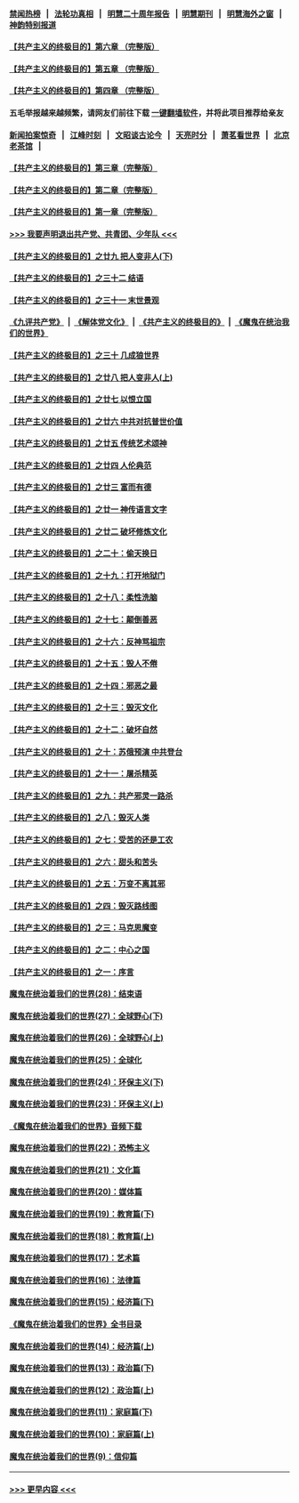#### [禁闻热榜](热点新闻.md?=0)  &nbsp;&nbsp;|&nbsp;&nbsp; [法轮功真相](https://github.com/gfw-breaker/truth/blob/master/README.md?=0) &nbsp;&nbsp;|&nbsp;&nbsp; [明慧二十周年报告](https://github.com/gfw-breaker/mh-reports/blob/master/README.md?=0) &nbsp;&nbsp;|&nbsp;&nbsp;[明慧期刊](https://github.com/gfw-breaker/mh-qikan) &nbsp;&nbsp;|&nbsp;&nbsp; [明慧海外之窗](https://github.com/gfw-breaker/mh-news/blob/master/README.md?=0) &nbsp;&nbsp;|&nbsp;&nbsp; [神韵特别报道](https://github.com/gfw-breaker/mh-news/blob/master/shenyun.md?=0)
#### [【共产主义的终极目的】第六章 （完整版）](../pages/nsc422/n11428913.md?t=03160031) 
#### [【共产主义的终极目的】第五章 （完整版）](../pages/nsc422/n11428912.md?t=03160031) 
#### [【共产主义的终极目的】第四章 （完整版）](../pages/nsc422/n11428907.md?t=03160031) 
#### 五毛举报越来越频繁，请网友们前往下载 [一键翻墙软件](https://github.com/gfw-breaker/ssr-accounts)，并将此项目推荐给亲友
#### [新闻拍案惊奇](https://github.com/gfw-breaker/banned-news/blob/master/pages/link4.md) &nbsp;&nbsp;|&nbsp;&nbsp; [江峰时刻](https://github.com/gfw-breaker/banned-news/blob/master/pages/link4.md) &nbsp;&nbsp;|&nbsp;&nbsp; [文昭谈古论今](https://github.com/gfw-breaker/banned-news/blob/master/pages/link4.md) &nbsp;&nbsp;|&nbsp;&nbsp; [天亮时分](https://github.com/gfw-breaker/banned-news/blob/master/pages/link4.md) &nbsp;&nbsp;|&nbsp;&nbsp; [萧茗看世界](https://github.com/gfw-breaker/banned-news/blob/master/pages/link4.md) &nbsp;&nbsp;|&nbsp;&nbsp; [北京老茶馆](https://github.com/gfw-breaker/banned-news/blob/master/pages/link4.md) &nbsp;&nbsp;|&nbsp;&nbsp; 
#### [【共产主义的终极目的】第三章（完整版）](../pages/nsc422/n11428848.md?t=03160031) 
#### [【共产主义的终极目的】第二章（完整版）](../pages/nsc422/n11428831.md?t=03160031) 
#### [【共产主义的终极目的】第一章（完整版）](../pages/nsc422/n11417651.md?t=03160031) 
#### [>>> 我要声明退出共产党、共青团、少年队 <<<](https://github.com/begood0513/goodnews/blob/master/quit/letter.md) 
#### [【共产主义的终极目的】之廿九 把人变非人(下)](../pages/nsc422/n11344140.md?t=03160031) 
#### [【共产主义的终极目的】之三十二 结语](../pages/nsc422/n11360535.md?t=03160031) 
#### [【共产主义的终极目的】之三十一 末世景观](../pages/nsc422/n11351129.md?t=03160031) 
#### [《九评共产党》](https://github.com/begood0513/9ping.md/blob/master/README.md) &nbsp;|&nbsp; [《解体党文化》](../../../../jtdwh.md/blob/master/README.md)  &nbsp;|&nbsp; [《共产主义的终极目的》](../../../../gczydzjmd.md/blob/master/README.md) &nbsp;|&nbsp; [《魔鬼在统治我们的世界》](../../../../mgztzwmdsj.md/blob/master/README.md) 
#### [【共产主义的终极目的】之三十 几成狼世界](../pages/nsc422/n11348280.md?t=03160031) 
#### [【共产主义的终极目的】之廿八 把人变非人(上)](../pages/nsc422/n11340492.md?t=03160031) 
#### [【共产主义的终极目的】之廿七 以恨立国](../pages/nsc422/n11336944.md?t=03160031) 
#### [【共产主义的终极目的】之廿六 中共对抗普世价值](../pages/nsc422/n11324785.md?t=03160031) 
#### [【共产主义的终极目的】之廿五 传统艺术颂神](../pages/nsc422/n11296396.md?t=03160031) 
#### [【共产主义的终极目的】之廿四 人伦典范](../pages/nsc422/n11296397.md?t=03160031) 
#### [【共产主义的终极目的】之廿三 富而有德](../pages/nsc422/n11283598.md?t=03160031) 
#### [【共产主义的终极目的】之廿一 神传语言文字](../pages/nsc422/n11263265.md?t=03160031) 
#### [【共产主义的终极目的】之廿二 破坏修炼文化](../pages/nsc422/n11245728.md?t=03160031) 
#### [【共产主义的终极目的】之二十：偷天换日](../pages/nsc422/n11238846.md?t=03160031) 
#### [【共产主义的终极目的】之十九：打开地狱门](../pages/nsc422/n11206376.md?t=03160031) 
#### [【共产主义的终极目的】之十八：柔性洗脑](../pages/nsc422/n11199994.md?t=03160031) 
#### [【共产主义的终极目的】之十七：颠倒善恶](../pages/nsc422/n11179782.md?t=03160031) 
#### [【共产主义的终极目的】之十六：反神骂祖宗](../pages/nsc422/n11166798.md?t=03160031) 
#### [【共产主义的终极目的】之十五：毁人不倦](../pages/nsc422/n11166792.md?t=03160031) 
#### [【共产主义的终极目的】之十四：邪恶之最](../pages/nsc422/n11150249.md?t=03160031) 
#### [【共产主义的终极目的】之十三：毁灭文化](../pages/nsc422/n11135227.md?t=03160031) 
#### [【共产主义的终极目的】之十二：破坏自然](../pages/nsc422/n11135214.md?t=03160031) 
#### [【共产主义的终极目的】之十：苏俄预演 中共登台](../pages/nsc422/n11118424.md?t=03160031) 
#### [【共产主义的终极目的】之十一：屠杀精英](../pages/nsc422/n11118442.md?t=03160031) 
#### [【共产主义的终极目的】之九：共产邪灵一路杀](../pages/nsc422/n11114139.md?t=03160031) 
#### [【共产主义的终极目的】之八：毁灭人类](../pages/nsc422/n11108503.md?t=03160031) 
#### [【共产主义的终极目的】之七：受苦的还是工农](../pages/nsc422/n11101809.md?t=03160031) 
#### [【共产主义的终极目的】之六：甜头和苦头](../pages/nsc422/n11096971.md?t=03160031) 
#### [【共产主义的终极目的】之五：万变不离其邪](../pages/nsc422/n11091285.md?t=03160031) 
#### [【共产主义的终极目的】之四：毁灭路线图](../pages/nsc422/n11086284.md?t=03160031) 
#### [【共产主义的终极目的】之三：马克思魔变](../pages/nsc422/n11061941.md?t=03160031) 
#### [【共产主义的终极目的】之二：中心之国](../pages/nsc422/n11047728.md?t=03160031) 
#### [【共产主义的终极目的】之一：序言](../pages/nsc422/n11086077.md?t=03160031) 
#### [魔鬼在统治着我们的世界(28)：结束语](../pages/nsc422/n10936246.md?t=03160031) 
#### [魔鬼在统治着我们的世界(27)：全球野心(下)](../pages/nsc422/n10928319.md?t=03160031) 
#### [魔鬼在统治着我们的世界(26)：全球野心(上)](../pages/nsc422/n10900318.md?t=03160031) 
#### [魔鬼在统治着我们的世界(25)：全球化](../pages/nsc422/n10788205.md?t=03160031) 
#### [魔鬼在统治着我们的世界(24)：环保主义(下)](../pages/nsc422/n10695307.md?t=03160031) 
#### [魔鬼在统治着我们的世界(23)：环保主义(上)](../pages/nsc422/n10688613.md?t=03160031) 
#### [《魔鬼在统治着我们的世界》音频下载](../pages/nsc422/n10635553.md?t=03160031) 
#### [魔鬼在统治着我们的世界(22)：恐怖主义](../pages/nsc422/n10614727.md?t=03160031) 
#### [魔鬼在统治着我们的世界(21)：文化篇](../pages/nsc422/n10597706.md?t=03160031) 
#### [魔鬼在统治着我们的世界(20)：媒体篇](../pages/nsc422/n10586579.md?t=03160031) 
#### [魔鬼在统治着我们的世界(19)：教育篇(下)](../pages/nsc422/n10564808.md?t=03160031) 
#### [魔鬼在统治着我们的世界(18)：教育篇(上)](../pages/nsc422/n10526970.md?t=03160031) 
#### [魔鬼在统治着我们的世界(17)：艺术篇](../pages/nsc422/n10499093.md?t=03160031) 
#### [魔鬼在统治着我们的世界(16)：法律篇](../pages/nsc422/n10485969.md?t=03160031) 
#### [魔鬼在统治着我们的世界(15)：经济篇(下)](../pages/nsc422/n10469975.md?t=03160031) 
#### [《魔鬼在统治着我们的世界》全书目录](../pages/nsc422/n10464261.md?t=03160031) 
#### [魔鬼在统治着我们的世界(14)：经济篇(上)](../pages/nsc422/n10457370.md?t=03160031) 
#### [魔鬼在统治着我们的世界(13)：政治篇(下)](../pages/nsc422/n10448270.md?t=03160031) 
#### [魔鬼在统治着我们的世界(12)：政治篇(上)](../pages/nsc422/n10444576.md?t=03160031) 
#### [魔鬼在统治着我们的世界(11)：家庭篇(下)](../pages/nsc422/n10440961.md?t=03160031) 
#### [魔鬼在统治着我们的世界(10)：家庭篇(上)](../pages/nsc422/n10435448.md?t=03160031) 
#### [魔鬼在统治着我们的世界(9)：信仰篇](../pages/nsc422/n10432159.md?t=03160031) 

----
#### [ >>> 更早内容 <<< ](../indexes/nsc422-earlier.md)

